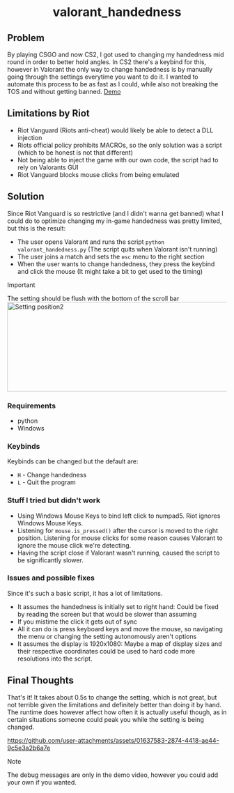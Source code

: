 <h1>
	<p align="center">valorant_handedness</p>
</h1>

## Problem
By playing CSGO and now CS2, I got used to changing my handedness mid round in order to better hold angles. In CS2 there's a keybind for this, however in Valorant the only way to change handedness is by manually going through the settings everytime you want to do it. I wanted to automate this process to be as fast as I could, while also not breaking the TOS and without getting banned. [Demo](https://github.com/mortinso/valorant_handedness/#final-thoughts)

## Limitations by Riot
- Riot Vanguard (Riots anti-cheat) would likely be able to detect a DLL injection
- Riots official policy prohibits MACROs, so the only solution was a script (which to be honest is not that different)
- Not being able to inject the game with our own code, the script had to rely on Valorants GUI
- Riot Vanguard blocks mouse clicks from being emulated

## Solution
Since Riot Vanguard is so restrictive (and I didn't wanna get banned) what I could do to optimize changing my in-game handedness was pretty limited, but this is the result:
- The user opens Valorant and runs the script `python valorant_handedness.py` (The script quits when Valorant isn't running)
- The user joins a match and sets the `esc` menu to the right section
- When the user wants to change handedness, they press the keybind and click the mouse (It might take a bit to get used to the timing)

> [!IMPORTANT]
> The setting should be flush with the bottom of the scroll bar
> <img width="920" height="205" alt="Setting position2" src="https://github.com/user-attachments/assets/dbd4afda-6486-42d0-9ff2-1eeee749c40e" />

### Requirements
- python
- Windows

### Keybinds
Keybinds can be changed but the default are:
- `H` - Change handedness
- `L` - Quit the program

### Stuff I tried but didn't work
- Using Windows Mouse Keys to bind left click to numpad5. Riot ignores Windows Mouse Keys.
- Listening for `mouse.is_pressed()` after the cursor is moved to the right position. Listening for mouse clicks for some reason causes Valorant to ignore the mouse click we're detecting.
- Having the script close if Valorant wasn't running, caused the script to be significantly slower.

### Issues and possible fixes
Since it's such a basic script, it has a lot of limitations.
- It assumes the handedness is initially set to right hand: Could be fixed by reading the screen but that would be slower than assuming
- If you mistime the click it gets out of sync
- All it can do is press keyboard keys and move the mouse, so navigating the menu or changing the setting autonomously aren't options
- It assumes the display is 1920x1080: Maybe a map of display sizes and their respective coordinates could be used to hard code more resolutions into the script.

## Final Thoughts
That's it! It takes about 0.5s to change the setting, which is not great, but not terrible given the limitations and definitely better than doing it by hand. The runtime does however affect how often it is actually useful though, as in certain situations someone could peak you while the setting is being changed.

https://github.com/user-attachments/assets/01637583-2874-4418-ae44-9c5e3a2b6a7e
> [!NOTE]
> The debug messages are only in the demo video, however you could add your own if you wanted.
